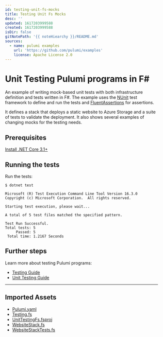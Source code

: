 ```yaml
---
id: testing-unit-fs-mocks
title: Testing Unit Fs Mocks
desc: ''
updated: 1617203999588
created: 1617203999588
isDir: false
gitNotePath: '{{ noteHiearchy }}/README.md'
sources:
  - name: pulumi examples
    url: 'https://github.com/pulumi/examples'
    license: Apache License 2.0
---
```

# Unit Testing Pulumi programs in F#

An example of writing mock-based unit tests with both infrastructure definition and tests written in F#.
The example uses the [NUnit](https://nunit.org/) test framework to define and run the tests and [FluentAssertions](https://github.com/fluentassertions/fluentassertions) for assertions.

It defines a stack that deploys a static website to Azure Storage and a suite of tests to validate the deployment. It also shows several examples of changing mocks for the testing needs.

## Prerequisites

[Install .NET Core 3.1+](https://dotnet.microsoft.com/download)

## Running the tests

Run the tests:

```
$ dotnet test

Microsoft (R) Test Execution Command Line Tool Version 16.3.0
Copyright (c) Microsoft Corporation.  All rights reserved.

Starting test execution, please wait...

A total of 5 test files matched the specified pattern.

Test Run Successful.
Total tests: 5
     Passed: 5
 Total time: 1.2167 Seconds
```

## Further steps

Learn more about testing Pulumi programs:

- [Testing Guide](https://www.pulumi.com/docs/guides/testing/)
- [Unit Testing Guide](https://www.pulumi.com/docs/guides/testing/unit/)

* * *

## Imported Assets

- [Pulumi.yaml](/assets/pulumi.yaml)
- [Testing.fs](/assets/testing.fs)
- [UnitTestingFs.fsproj](/assets/unittestingfs.fsproj)
- [WebsiteStack.fs](/assets/websitestack.fs)
- [WebsiteStackTests.fs](/assets/websitestacktests.fs)

